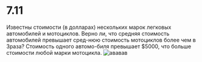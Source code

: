 # 7.11
Известны стоимости (в долларах) нескольких марок легковых автомобилей и мотоциклов. Верно ли, что средняя стоимость автомобилей превышает сред-нюю стоимость мотоциклов более чем в 3раза? Стоимость одного автомо-биля превышает $5000, что больше стоимости любой марки мотоцикла.
![ававав](https://user-images.githubusercontent.com/113889182/204229039-95c78d01-1c77-4238-8335-12f059a97577.png)
